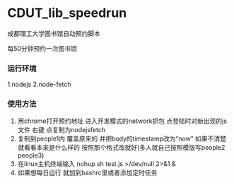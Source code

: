 # CDUT_lib_speedrun
成都理工大学图书馆自动预约脚本

每50分钟预约一次图书馆

### 运行环境
1.nodejs
2.node-fetch

### 使用方法
1. 用chrome打开预约地址 进入开发模式的network抓包 点登陆时对新出现的js文件 右键 点复制为nodejsfetch
2. 复制到people1内 覆盖原来的 并把body的timestamp改为“now” 如果不清楚就看看本来是什么样的 按照那个格式改就好(多人就自己按照模版写people2 people3)
3. 在linux主机终端输入 nohup sh test.js >/dev/null 2>&1 &
4. 如果想每日运行 就加到bashrc里或者添加定时任务
